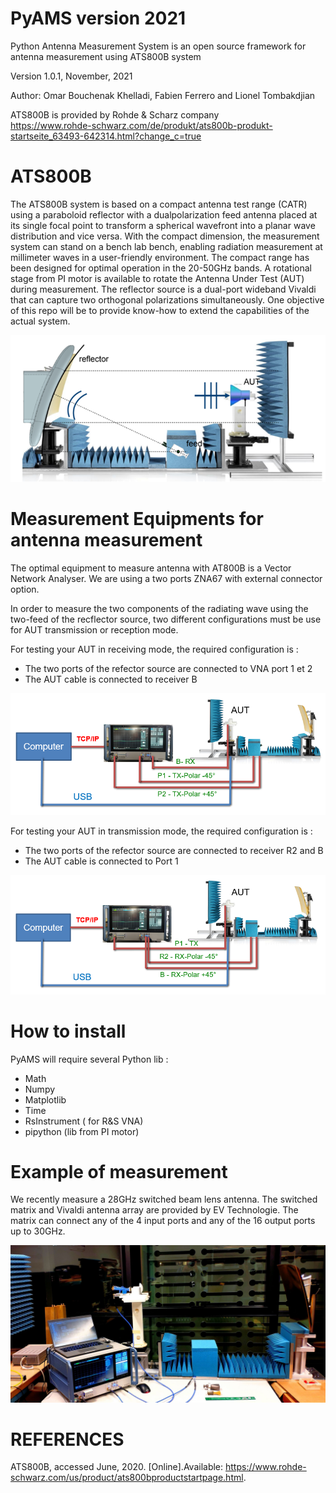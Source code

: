 # PyAMS version 2021
Python Antenna Measurement System is an open source framework for antenna measurement using ATS800B system

Version 1.0.1, November, 2021

Author: Omar Bouchenak Khelladi, Fabien Ferrero and Lionel Tombakdjian

ATS800B is provided by Rohde & Scharz company   
https://www.rohde-schwarz.com/de/produkt/ats800b-produkt-startseite_63493-642314.html?change_c=true

# ATS800B

The ATS800B system is based on a compact antenna test range (CATR) using a paraboloid reflector with a dualpolarization feed antenna placed at its single focal point to
transform a spherical wavefront into a planar wave distribution and vice versa.
With the compact dimension, the measurement system can stand on a bench lab bench, enabling radiation measurement at millimeter waves in a user-friendly environment.
The compact range has been designed for optimal operation in the 20-50GHz bands.
A rotational stage from PI motor is available to rotate the Antenna Under Test (AUT) during measurement.
The reflector source is a dual-port wideband Vivaldi that can capture two orthogonal polarizations simultaneously.
One objective of this repo will be to provide know-how to extend the capabilities of the actual system.

<img src="https://github.com/FabienFerrero/PyAMS/blob/main/Documents/pictures/setup.png">

# Measurement Equipments for antenna measurement

The optimal equipment to measure antenna with AT800B is a Vector Network Analyser. We are using a two ports ZNA67 with external connector option.

In order to measure the two components of the radiating wave using the two-feed of the recflector source, two different configurations must be use for AUT transmission or reception mode.

For testing your AUT in receiving mode, the required configuration is :
* The two ports of the refector source are connected to VNA port 1 et 2
* The AUT cable is connected to receiver B

<img src="https://github.com/FabienFerrero/PyAMS/blob/main/Documents/pictures/schematic_Rx.png">

For testing your AUT in transmission mode, the required configuration is :
* The two ports of the refector source are connected to receiver R2 and B
* The AUT cable is connected to Port 1

<img src="https://github.com/FabienFerrero/PyAMS/blob/main/Documents/pictures/schematic_Tx.png">


# How to install

PyAMS will require several Python lib :
- Math
- Numpy
- Matplotlib
- Time
- RsInstrument ( for R&S VNA)
- pipython (lib from PI motor)

# Example of measurement

We recently measure a  28GHz switched beam lens antenna.
The switched matrix and Vivaldi antenna array are provided by EV Technologie. 
The matrix can connect any of the 4 input ports and any of the 16 output ports up to 30GHz.

<img src="https://github.com/FabienFerrero/PyAMS/blob/main/Documents/pictures/1636896716788.jpg">

# REFERENCES

ATS800B, accessed June, 2020. [Online].Available:
https://www.rohde-schwarz.com/us/product/ats800bproductstartpage.html.
